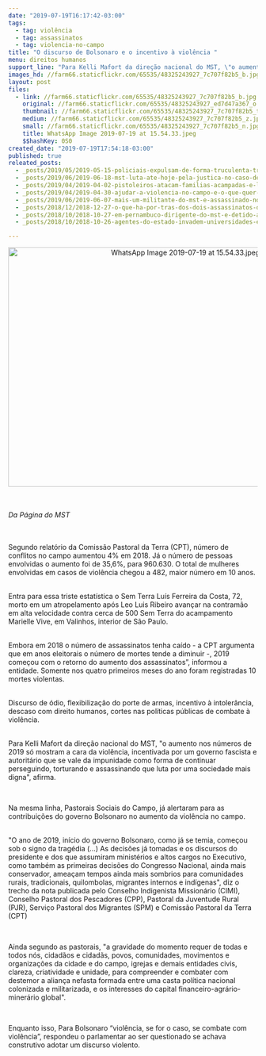 ```yaml
---
date: "2019-07-19T16:17:42-03:00"
tags:
  - tag: violência
  - tag: assassinatos
  - tag: violencia-no-campo
title: "O discurso de Bolsonaro e o incentivo à violência "
menu: direitos humanos
support_line: "Para Kelli Mafort da direção nacional do MST, \"o aumento nos números de 2019 só mostram a cara da violência, incentivada por um governo fascista e autoritário\""
images_hd: //farm66.staticflickr.com/65535/48325243927_7c707f82b5_b.jpg
layout: post
files:
  - link: //farm66.staticflickr.com/65535/48325243927_7c707f82b5_b.jpg
    original: //farm66.staticflickr.com/65535/48325243927_ed7d47a367_o.jpg
    thumbnail: //farm66.staticflickr.com/65535/48325243927_7c707f82b5_t.jpg
    medium: //farm66.staticflickr.com/65535/48325243927_7c707f82b5_z.jpg
    small: //farm66.staticflickr.com/65535/48325243927_7c707f82b5_n.jpg
    title: WhatsApp Image 2019-07-19 at 15.54.33.jpeg
    $$hashKey: 0S0
created_date: "2019-07-19T17:54:18-03:00"
published: true
releated_posts:
  - _posts/2019/05/2019-05-15-policiais-expulsam-de-forma-truculenta-trabalhadores-do-campo-sem-ordem-de-despejo.md
  - _posts/2019/06/2019-06-18-mst-luta-ate-hoje-pela-justica-no-caso-de-fabio-santos.md
  - _posts/2019/04/2019-04-02-pistoleiros-atacam-familias-acampadas-e-lideranca-e-assassinada-no-amazonas.md
  - _posts/2019/04/2019-04-30-ajudar-a-violencia-no-campo-e-o-que-quer-o-bolsonaro.md
  - _posts/2019/06/2019-06-07-mais-um-militante-do-mst-e-assassinado-no-campo.md
  - _posts/2018/12/2018-12-27-o-que-ha-por-tras-dos-dois-assassinatos-de-lideres-do-mst-na-paraiba.md
  - _posts/2018/10/2018-10-27-em-pernambuco-dirigente-do-mst-e-detido-arbitrariamente-pela-pm.md
  - _posts/2018/10/2018-10-26-agentes-do-estado-invadem-universidades-em-todo-o-pais-as-vesperas-do-2o-turno.md

---
```

<p style="text-align:center"><img alt="WhatsApp Image 2019-07-19 at 15.54.33.jpeg" height="483" src="//farm66.staticflickr.com/65535/48325243927_7c707f82b5_b.jpg" width="700" /></p>

<p><br />
<br />
<em>Da P&aacute;gina do MST&nbsp;</em></p>

<p><br />
<br />
Segundo relat&oacute;rio da Comiss&atilde;o Pastoral da Terra (CPT),&nbsp;n&uacute;mero de conflitos no campo aumentou&nbsp;4% em 2018. J&aacute; o&nbsp;n&uacute;mero de pessoas envolvidas o aumento foi de&nbsp;35,6%, para 960.630. O total de mulheres envolvidas em casos de viol&ecirc;ncia chegou a 482, maior n&uacute;mero em 10 anos.&nbsp;</p>

<p><br />
Entra para essa triste estat&iacute;stica o Sem Terra&nbsp;Lu&iacute;s Ferreira da Costa, 72, morto em um atropelamento&nbsp;ap&oacute;s Leo Luis&nbsp;Ribeiro avan&ccedil;ar na contram&atilde;o em alta velocidade contra cerca de 500 Sem Terra do acampamento Marielle Vive, em Valinhos, interior de S&atilde;o Paulo.&nbsp;</p>

<p><br />
Embora em 2018 o n&uacute;mero de assassinatos tenha ca&iacute;do&nbsp;- a&nbsp;CPT argumenta que em anos eleitorais o n&uacute;mero de mortes tende a diminuir&nbsp;-, 2019 come&ccedil;ou com&nbsp;o retorno do aumento dos assassinatos&rdquo;, informou a entidade.&nbsp;Somente nos quatro primeiros meses do ano foram registradas&nbsp;10 mortes violentas.&nbsp;</p>

<p><br />
Discurso de &oacute;dio,&nbsp;flexibiliza&ccedil;&atilde;o do porte de armas, incentivo &agrave;&nbsp;intoler&acirc;ncia, descaso com direito humanos,&nbsp;cortes nas pol&iacute;ticas p&uacute;blicas de combate &agrave; viol&ecirc;ncia.&nbsp;</p>

<p><br />
Para Kelli Mafort da dire&ccedil;&atilde;o nacional do MST, &quot;o aumento nos n&uacute;meros de 2019 s&oacute; mostram&nbsp;a cara da viol&ecirc;ncia, incentivada por um governo fascista e autorit&aacute;rio que se vale da impunidade como forma de continuar perseguindo, torturando e assassinando que luta por uma sociedade mais digna&quot;, afirma.&nbsp;</p>

<p>&nbsp;</p>

<p>Na mesma linha,&nbsp;Pastorais Sociais do Campo, j&aacute;&nbsp;alertaram para as contribui&ccedil;&otilde;es do governo Bolsonaro no aumento da viol&ecirc;ncia no campo.&nbsp;</p>

<p><br />
&quot;O ano de 2019, in&iacute;cio do governo Bolsonaro, como j&aacute; se temia, come&ccedil;ou sob o signo da trag&eacute;dia (...)&nbsp;As decis&otilde;es j&aacute; tomadas e os discursos do presidente e dos que assumiram minist&eacute;rios e altos cargos no Executivo, como tamb&eacute;m as primeiras decis&otilde;es do Congresso Nacional, ainda mais conservador, amea&ccedil;am tempos ainda mais sombrios para comunidades rurais, tradicionais, quilombolas, migrantes internos e ind&iacute;genas&quot;, diz o trecho da nota publicada&nbsp;pelo Conselho Indigenista Mission&aacute;rio (CIMI), Conselho Pastoral dos Pescadores (CPP), Pastoral da Juventude Rural (PJR), Servi&ccedil;o Pastoral dos Migrantes (SPM) e Comiss&atilde;o Pastoral da Terra (CPT)</p>

<p>&nbsp;</p>

<p>Ainda segundo as pastorais, &quot;a gravidade do momento requer de todas e todos n&oacute;s, cidad&atilde;os e cidad&atilde;s, povos, comunidades, movimentos e organiza&ccedil;&otilde;es da cidade e do campo, igrejas e demais entidades civis, clareza, criatividade e unidade, para compreender e combater com destemor a alian&ccedil;a nefasta formada entre uma casta pol&iacute;tica nacional colonizada e militarizada, e os interesses do capital financeiro-agr&aacute;rio-miner&aacute;rio global&quot;.&nbsp;</p>

<p>&nbsp;</p>

<p>Enquanto isso,&nbsp;Para Bolsonaro &ldquo;viol&ecirc;ncia, se for o caso, se combate com viol&ecirc;ncia&rdquo;,&nbsp;respondeu o parlamentar ao ser questionado se achava construtivo adotar um discurso violento.</p>

<p>&nbsp;</p>

<p>&nbsp;</p>

<p>&nbsp;</p>

<p>&nbsp;</p>

<p>&nbsp;</p>

<p>&nbsp;</p>

<p>&nbsp;</p>
